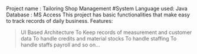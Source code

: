 Project name : Tailoring Shop Management #System
Language used: Java 
Database : MS Access 
This project has basic functionalities that make easy to track records of daily business.
Features:
> UI Based Architecture 
> To Keep records of measurement and customer data
> To handle credits and material stocks
> To handle staffing
> To handle staffs payroll and so on...

